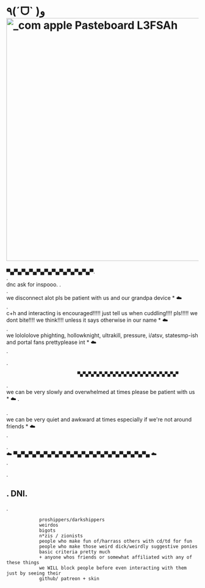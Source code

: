 # ٩(ˊᗜˋ )و<img width="1457" height="635" alt="_com apple Pasteboard L3FSAh" src="https://github.com/user-attachments/assets/1b15ee12-1839-4446-bd1e-a521a15397af" />



 ▀▄▀▄▀▄▀▄▀▄▀▄▀▄▀▄▀▄▀▄▀▄▀.    
.              
                    dnc ask for inspooo.
                    .              
                                                     .              
                we disconnect alot pls be patient with us and our grandpa device *  ☁️   
.              
                    c+h and interacting is encouraged!!!!! just tell us when cuddling!!!! pls!!!!! we dont bite!!!! we think!!!! unless it says otherwise in our name *  ☁️   
.              
                      we lolololove phighting, hollowknight, ultrakill, pressure, i/atsv, statesmp-ish and portal fans prettyplease int *  ☁️    
.              
                    
.              
                      
              
                                                  
                              ▀▄▀▄▀▄▀▄▀▄▀▄▀▄▀▄▀▄▀▄▀▄▀▄▀▄▀▄▀▄▀▄▀▄▀▄▀



                
    
.              
                    we can be very slowly and overwhelmed at times please be patient with us *  ☁️ 
.              
                      
.              
                      we can be very quiet and awkward at times especially if we're not around friends *  ☁️   
.              
                      
.              
                    ☁️   ▀▄▀▄▀▄▀▄▀▄▀▄▀▄▀▄▀▄▀▄▀▄▀▄▀▄▀▄▀▄▀▄▀▄▀▄   ☁️            
.              
                      
.             
                           
##                         .         DNI.        
.              
                      

                                                  
                proshippers/darkshippers 
                weirdos
                bigots
                n*zis / zionists
                people who make fun of/harrass others with cd/td for fun
                people who make those weird dick/weirdly suggestive ponies
                basic criteria pretty much
                + anyone whos friends or somewhat affiliated with any of these things
                we WILL block people before even interacting with them just by seeing their
                github/ patreon + skin
